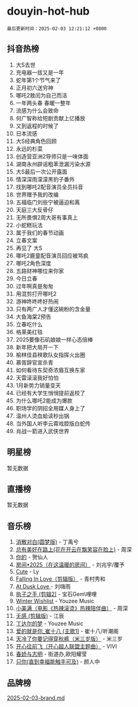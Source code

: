 # douyin-hot-hub

`最后更新时间：2025-02-03 12:21:12 +0800`

## 抖音热榜

1. 大S去世
1. 充电器一拔又是一年
1. 蛇年第1个节气来了
1. 正月初六送穷神
1. 哪吒2敖闰为自己而活
1. 一年两头春 春暖一整年
1. 流感为什么会致命
1. 何广智称给短剧贡献上亿播放
1. 又到返程的时候了
1. 日本流感
1. 大S经典角色回顾
1. 永远的杉菜
1. 创造营亚洲2导师只是一味体面
1. 湖南永州辟谣粗苯泄漏污染水源
1. 大S最后一次公开露面
1. 情深深雨濛濛黑豹子番外
1. 找到哪吒2配音演员全员抖音
1. 世界赠予我的改编
1. 五福临门刘些宁被逼迫和离
1. 天庭三大反骨仔
1. 无所畏惧2周大哥有事真上
1. 小蛇糕玩法
1. 属于我们的春节动画
1. 立春文案
1. 再见了 大S
1. 哪吒2鹿童配音演员回应被骂疯
1. 哪吒2角色深度
1. 五路财神哪位来你家
1. 今日立春
1. 过年啊真是匆匆
1. 用混剪打开哪吒2
1. 游神咚咚咚好热闹
1. 只有两广人才懂这碗粉的含金量
1. 大鱼海棠2预告
1. 立春吃什么
1. 格莱美红毯
1. 2025要像石矶娘娘一样心态倍棒
1. 新年把大局开一下
1. 榆林佳县秧歌队女指挥火出圈
1. 慕胥辞官宣杀青
1. 如何看待东契奇浓眉互换东家
1. 天雷滚滚我好怕怕
1. 1月新势力销量变天
1. 已经有大学生悄悄提前返校了
1. 为什么哪吒2能成为爆款
1. 职场学的阴招全用媒人身上了
1. 温州人烫血蛤读秒出锅
1. 当外国人听李云霄戏腔版白蛇传
1. 肖战一箭进入武侠世界

## 明星榜

暂无数据

## 直播榜

暂无数据

## 音乐榜

1. [消散对白(圆梦版)](https://sf5-hl-cdn-tos.douyinstatic.com/obj/tos-cn-ve-2774/og4jB5I5IizzoZVAAAzWgBMAsMDWoArfwBOiFs) - 丁禹兮
1. [总有美好在路上(花在开云在飘笑容在脸上)](https://sf5-hl-cdn-tos.douyinstatic.com/obj/tos-cn-ve-2774/oU5u7NwtfBIvaNhoQBszOvAlRiAoiWAVVyBMq4) - 周深
1. [你的](https://sf5-hl-cdn-tos.douyinstatic.com/obj/tos-cn-ve-2774/oYuIeKf42jB7sEV6B2upMdpYAgfrQWj0FeRegh) - 贺仙人
1. [房间•2025（在这温暖的房间）](https://sf6-cdn-tos.douyinstatic.com/obj/tos-cn-ve-2774/oMzJcnT8BgIetASeBfwfEeBQVNfACiCifhfZP7g) - 刘兆宇/覆予
1. [Cute](https://sf5-hl-cdn-tos.douyinstatic.com/obj/tos-cn-ve-2774/o4IbIzHWKAAB4wsS5qMBRiiAlEBGTpQRNfFvuo) - Ly
1. [Falling In Love（剪辑版）](https://sf5-hl-cdn-tos.douyinstatic.com/obj/tos-cn-ve-2774/o8ajpA8zzgBPahbBIO8AcKGBLJezFCRd1wfP9f) - 青村秀和
1. [ At Dusk  Love ](https://sf5-hl-cdn-tos.douyinstatic.com/obj/tos-cn-ve-2774/o8CrpCf5CaYgI4ZrtQgMQAFEfuGqNnRSDQAPBc) - 刘嗨雨
1. [执子之手 (剪辑2)](https://sf5-hl-cdn-tos.douyinstatic.com/obj/tos-cn-ve-2774/oUoZLQjCc31XzqsBnBQUNgeKtYPBcgbFDwtfcu) - 宝石Gem\哩哩
1. [Winter Wishlist](https://sf5-hl-cdn-tos.douyinstatic.com/obj/tos-cn-ve-2774/oIIgUOeamCFCVAzxN6MFRLIBlLGpUqQxeeHrLE) - Youzee Music
1. [小美满（电影《热辣滚烫》热辣陪伴曲）](https://sf3-cdn-tos.douyinstatic.com/obj/tos-cn-ve-2774/o0GAn2lSgfZIDUgtevCGDQYnFg4CwnrBaxbTZL) - 周深
1. [无感 (剪辑版)](https://sf5-hl-cdn-tos.douyinstatic.com/obj/tos-cn-ve-2774/o0eIsUzJBDlQaQFC5OFlgbMEZC1TFYBftOBn6p) - 江辰
1. [丁达尔的梦](https://sf5-hl-cdn-tos.douyinstatic.com/obj/tos-cn-ve-2774/oMU3WirUZBVQkAC9ccG5P2IQirziZM2RTInUY) - Youzee Music
1. [爱的就是你_崔十八 (主歌1)](https://sf5-hl-cdn-tos.douyinstatic.com/obj/tos-cn-ve-2774/oI5BO5DhFZ6UTcNCnZaOCBLtZ7WIMQGfgnXf5E) - 崔十八/听潮阁
1. [天冷了你要记得穿秋裤（米三岁版）](https://sf5-hl-cdn-tos.douyinstatic.com/obj/tos-cn-ve-2774/oQlIwVIDWiZ6BQilAorS7MA0AgCkQDvcZAdm1) - 米三岁
1. [开心往前飞（开心超人联盟主题曲）](https://sf3-cdn-tos.douyinstatic.com/obj/tos-cn-ve-2774/9d8fb7c82cf1421fb93a9fe925275e0a) - VIVI
1. [春娇与志明](https://sf5-hl-cdn-tos.douyinstatic.com/obj/tos-cn-ve-2774/e530d8fceb7044b39707d7f9ff54add1) - 街道办,欧阳耀莹
1. [只你(直到幸福能触手可及)](https://sf5-hl-cdn-tos.douyinstatic.com/obj/tos-cn-ve-2774/o0lBkRDzFTeaVSUz3ZZSCBVtZ5DIMQGfgmEAuE) - 颜人中

## 品牌榜

[2025-02-03-brand.md](2025-02-03-brand.md)
